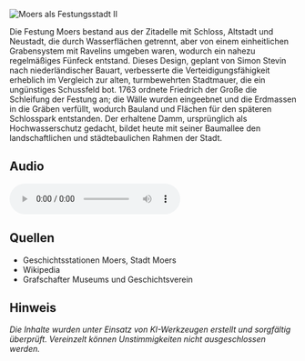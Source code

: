 ![Moers als Festungsstadt II](./images/moers/p19.1.jpg#pano)

Die Festung Moers bestand aus der Zitadelle mit Schloss, Altstadt und Neustadt, die durch Wasserflächen getrennt, aber von einem einheitlichen Grabensystem mit Ravelins umgeben waren, wodurch ein nahezu regelmäßiges Fünfeck entstand. Dieses Design, geplant von Simon Stevin nach niederländischer Bauart, verbesserte die Verteidigungsfähigkeit erheblich im Vergleich zur alten, turmbewehrten Stadtmauer, die ein ungünstiges Schussfeld bot. 1763 ordnete Friedrich der Große die Schleifung der Festung an; die Wälle wurden eingeebnet und die Erdmassen in die Gräben verfüllt, wodurch Bauland und Flächen für den späteren Schlosspark entstanden. Der erhaltene Damm, ursprünglich als Hochwasserschutz gedacht, bildet heute mit seiner Baumallee den landschaftlichen und städtebaulichen Rahmen der Stadt.

## Audio

<audio controls class="full-width-audio">
  <source src="locales/moers/de/p19.mp3" type="audio/mpeg">
  Dein Browser unterstützt kein Audioelement.
</audio>

## Quellen

- Geschichtsstationen Moers, Stadt Moers
- Wikipedia
- Grafschafter Museums und Geschichtsverein

## Hinweis

_Die Inhalte wurden unter Einsatz von KI-Werkzeugen erstellt und sorgfältig überprüft. Vereinzelt können Unstimmigkeiten nicht ausgeschlossen werden._